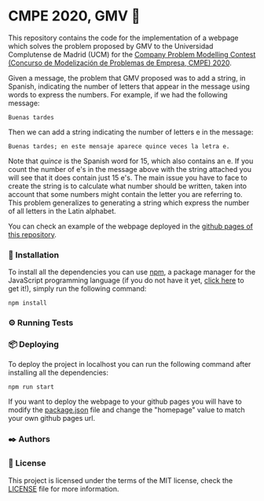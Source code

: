 # CMPE 2020, GMV 🚀

This repository contains the code for the implementation of a webpage which solves the problem proposed by GMV to the Universidad Complutense de Madrid (UCM) for the [Company Problem Modelling Contest (Concurso de Modelización de Problemas de Empresa, CMPE) 2020](https://matematicas.ucm.es/modelizacion-de-problemas-de-empresas). 

Given a message, the problem that GMV proposed was to add a string, in Spanish, indicating the number of letters that appear in the message using words to express the numbers. For example, if we had the following message:
```
Buenas tardes
```
Then we can add a string indicating the number of letters e in the message:
```
Buenas tardes; en este mensaje aparece quince veces la letra e.
```
Note that _quince_ is the Spanish word for 15, which also contains an e. If you count the number of e's in the message above with the string attached you will see that it does contain just 15 e's. The main issue you have to face to create the string is to calculate what number should be written, taken into account that some numbers might contain the letter you are referring to. This problem generalizes to generating a string which express the number of all letters in the Latin alphabet. 

You can check an example of the webpage deployed in the [github pages of this repository](https://Team-e-motion.github.io/CMPE-GMV-2020). 

### 🔧 Installation
To install all the dependencies you can use [npm](https://www.npmjs.com/), a package manager for the JavaScript programming language (if you do not have it yet, [click here](https://www.npmjs.com/get-npm) to get it!), simply run the following command:
```
npm install 
```

### ⚙️ Running Tests 

### 📦 Deploying 
To deploy the project in localhost you can run the following command after installing all the dependencies:
```
npm run start 
```
If you want to deploy the webpage to your github pages you will have to modify the [package.json](https://github.com/Team-e-motion/CMPE-GMV-2020/blob/main/package.json) file and change the "homepage" value to match your own github pages url.  
### ✒️ Authors 

### 📄 License 
This project is licensed under the terms of the MIT license, check the [LICENSE](https://github.com/Team-e-motion/CMPE-GMV-2020/blob/main/LICENSE) file for more information.
